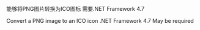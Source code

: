 能够将PNG图片转换为ICO图标
需要.NET Framework 4.7

Convert a PNG image to an ICO icon
.NET Framework 4.7 May be required
